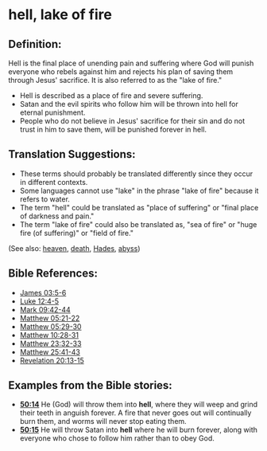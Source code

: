 # hell, lake of fire #

## Definition: ##

Hell is the final place of unending pain and suffering where God will punish everyone who rebels against him and rejects his plan of saving them through Jesus' sacrifice. It is also referred to as the "lake of fire."

 * Hell is described as a place of fire and severe suffering.
 * Satan and the evil spirits who follow him will be thrown into hell for eternal punishment.
 * People who do not believe in Jesus' sacrifice for their sin and do not trust in him to save them, will be punished forever in hell.
   

## Translation Suggestions: ##

* These terms should probably be translated differently since they occur in different contexts.
* Some languages cannot use "lake" in the phrase "lake of fire" because it refers to water.
* The term "hell" could be translated as "place of suffering" or "final place of darkness and pain."
* The term "lake of fire" could also be translated as, "sea of fire" or "huge fire (of suffering)" or "field of fire."

(See also: [heaven](../kt/heaven.md), [death](../kt/death.md), [Hades](../other/hades.md), [abyss](../other/abyss.md))

## Bible References: ##

* [James 03:5-6](en/tn/jas/help/03/05)
* [Luke 12:4-5](en/tn/luk/help/12/04)
* [Mark 09:42-44](en/tn/mrk/help/09/42)
* [Matthew 05:21-22](en/tn/mat/help/05/21)
* [Matthew 05:29-30](en/tn/mat/help/05/29)
* [Matthew 10:28-31](en/tn/mat/help/10/28)
* [Matthew 23:32-33](en/tn/mat/help/23/32)
* [Matthew 25:41-43](en/tn/mat/help/25/41)
* [Revelation 20:13-15](en/tn/rev/help/20/13)

## Examples from the Bible stories: ##

 * __[50:14](en/tn/obs/help/50/14)__ He (God) will throw them into __hell__, where they will weep and grind their teeth in anguish forever. A fire that never goes out will continually burn them, and worms will never stop eating them.
 * __[50:15](en/tn/obs/help/50/15)__ He will throw Satan into __hell__ where he will burn forever, along with everyone who chose to follow him rather than to obey God.